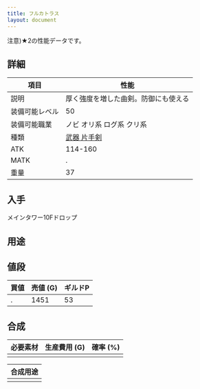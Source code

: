 ```yaml
---
title: フルカトラス
layout: document
---
```

注意)★2の性能データです。
## 詳細


|項目|性能|
|---|---|
|説明|厚く強度を増した曲剣。防御にも使える|
|装備可能レベル|50|
|装備可能職業|ノビ オリ系 ログ系 クリ系|
|種類|[武器 片手剣](武器(片手剣))|
|ATK|114-160|
|MATK|.|
|重量|37|

## 入手

メインタワー10Fドロップ

## 用途


## 値段


|買値|売値 (G)|ギルドP|
|---|---|---|
|.|1451|53|
	

## 合成


|必要素材|生産費用 (G)|確率 (%)|
|---|---|---|
||||


|合成用途|
|---|
||
